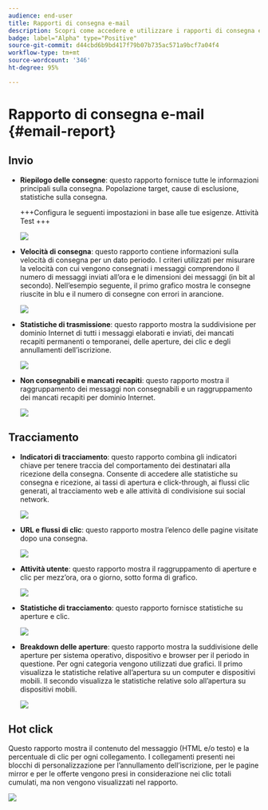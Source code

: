 ```yaml
---
audience: end-user
title: Rapporti di consegna e-mail
description: Scopri come accedere e utilizzare i rapporti di consegna e-mail
badge: label="Alpha" type="Positive"
source-git-commit: d44cbd6b9bd417f79b07b735ac571a9bcf7a04f4
workflow-type: tm+mt
source-wordcount: '346'
ht-degree: 95%

---
```


# Rapporto di consegna e-mail {#email-report}

## Invio

* **Riepilogo delle consegne**: questo rapporto fornisce tutte le informazioni principali sulla consegna. Popolazione target, cause di esclusione, statistiche sulla consegna.

  +++Configura le seguenti impostazioni in base alle tue esigenze.
Attività Test
+++

  ![](assets/reporting3.png)

* **Velocità di consegna**: questo rapporto contiene informazioni sulla velocità di consegna per un dato periodo. I criteri utilizzati per misurare la velocità con cui vengono consegnati i messaggi comprendono il numero di messaggi inviati all’ora e le dimensioni dei messaggi (in bit al secondo). Nell’esempio seguente, il primo grafico mostra le consegne riuscite in blu e il numero di consegne con errori in arancione.

  ![](assets/reporting3bis.png)

* **Statistiche di trasmissione**: questo rapporto mostra la suddivisione per dominio Internet di tutti i messaggi elaborati e inviati, dei mancati recapiti permanenti o temporanei, delle aperture, dei clic e degli annullamenti dell’iscrizione.

  ![](assets/reporting4.png)

* **Non consegnabili e mancati recapiti**: questo rapporto mostra il raggruppamento dei messaggi non consegnabili e un raggruppamento dei mancati recapiti per dominio Internet.

  ![](assets/reporting5.png)

## Tracciamento

* **Indicatori di tracciamento**: questo rapporto combina gli indicatori chiave per tenere traccia del comportamento dei destinatari alla ricezione della consegna. Consente di accedere alle statistiche su consegna e ricezione, ai tassi di apertura e click-through, ai flussi clic generati, al tracciamento web e alle attività di condivisione sui social network.

  ![](assets/reporting6.png)

* **URL e flussi di clic**: questo rapporto mostra l’elenco delle pagine visitate dopo una consegna.

  ![](assets/reporting7.png)

* **Attività utente**: questo rapporto mostra il raggruppamento di aperture e clic per mezz’ora, ora o giorno, sotto forma di grafico.

  ![](assets/reporting8.png)

* **Statistiche di tracciamento**: questo rapporto fornisce statistiche su aperture e clic.

  ![](assets/reporting9.png)

* **Breakdown delle aperture**: questo rapporto mostra la suddivisione delle aperture per sistema operativo, dispositivo e browser per il periodo in questione. Per ogni categoria vengono utilizzati due grafici. Il primo visualizza le statistiche relative all’apertura su un computer e dispositivi mobili. Il secondo visualizza le statistiche relative solo all’apertura su dispositivi mobili.

  ![](assets/reporting10.png)

## Hot click

Questo rapporto mostra il contenuto del messaggio (HTML e/o testo) e la percentuale di clic per ogni collegamento. I collegamenti presenti nei blocchi di personalizzazione per l’annullamento dell’iscrizione, per le pagine mirror e per le offerte vengono presi in considerazione nei clic totali cumulati, ma non vengono visualizzati nel rapporto.

![](assets/reporting11.png)

